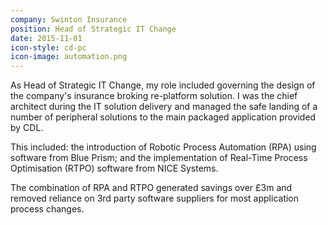 ```yaml
---
company: Swinton Insurance
position: Head of Strategic IT Change
date: 2015-11-01
icon-style: cd-pc
icon-image: automation.png
---
```

As Head of Strategic IT Change, my role included governing the design of the company's insurance broking re-platform solution. I was the chief architect during the IT solution delivery and managed the safe landing of a number of peripheral solutions to the main packaged application provided by CDL.

This included: the introduction of Robotic Process Automation (RPA) using software from Blue Prism; and the implementation of Real-Time Process Optimisation (RTPO) software from NICE Systems.

The combination of RPA and RTPO generated savings over £3m and removed reliance on 3rd party software suppliers for most application process changes.
